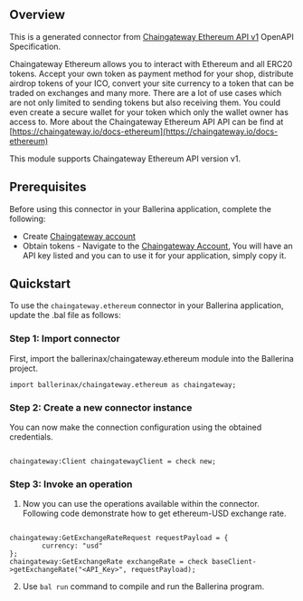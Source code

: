 ## Overview
This is a generated connector from [Chaingateway Ethereum API v1](https://chaingateway.io/docs-ethereum) OpenAPI Specification. 

Chaingateway Ethereum allows you to interact with Ethereum and all ERC20 tokens. Accept your own token as payment method for your shop, distribute airdrop tokens of your ICO, convert your site currency to a token that can be traded on exchanges and many more. There are a lot of use cases which are not only limited to sending tokens but also receiving them. You could even create a secure wallet for your token which only the wallet owner has access to. More about the Chaingateway Ethereum API API can be find at [https://chaingateway.io/docs-ethereum](https://chaingateway.io/docs-ethereum)
 
This module supports Chaingateway Ethereum API version v1.

## Prerequisites
Before using this connector in your Ballerina application, complete the following:
- Create [Chaingateway account](https://chaingateway.io/register)
- Obtain tokens - Navigate to the [Chaingateway Account](https://chaingateway.io/account), You will have an API key listed and you can to use it for your application, simply copy it.
 
## Quickstart
To use the `chaingateway.ethereum` connector in your Ballerina application, update the .bal file as follows:
### Step 1: Import connector
First, import the ballerinax/chaingateway.ethereum module into the Ballerina project.
```ballerina
import ballerinax/chaingateway.ethereum as chaingateway;
```
### Step 2: Create a new connector instance
You can now make the connection configuration using the obtained credentials.

```ballerina

chaingateway:Client chaingatewayClient = check new;
```

### Step 3: Invoke an operation
1. Now you can use the operations available within the connector. Following code demonstrate how to get ethereum-USD exchange rate.
```ballerina

chaingateway:GetExchangeRateRequest requestPayload = {
        currency: "usd"
};
chaingateway:GetExchangeRate exchangeRate = check baseClient->getExchangeRate("<API_Key>", requestPayload);

```
2. Use `bal run` command to compile and run the Ballerina program.
